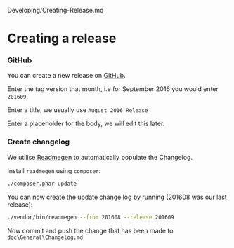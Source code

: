 Developing/Creating-Release.md
# Creating a release

### GitHub
You can create a new release on [GitHub](https://github.com/librenms/librenms/releases/new).

Enter the tag version that month, i.e for September 2016 you would enter `201609`.

Enter a title, we usually use `August 2016 Release`

Enter a placeholder for the body, we will edit this later.

### Create changelog
We utilise [Readmegen](https://github.com/fojuth/readmegen) to automatically populate the Changelog.

Install `readmegen` using `composer`:

```bash
./composer.phar update
```

You can now create the update change log by running (201608 was our last release):

```bash
./vendor/bin/readmegen --from 201608 --release 201609
```

Now commit and push the change that has been made to `doc\General\Changelog.md`
